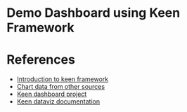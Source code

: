 # Demo Dashboard using Keen Framework


# References

* [Introduction to keen framework](https://keen.io/docs/visualize/how-to-create-a-dashboard/)
* [Chart data from other sources](https://keen.io/docs/visualize/visualize-your-own-data/)
* [Keen dashboard project](https://github.com/keen/dashboards)
* [Keen dataviz documentation](https://github.com/keen/keen-dataviz.js/tree/master/docs)



